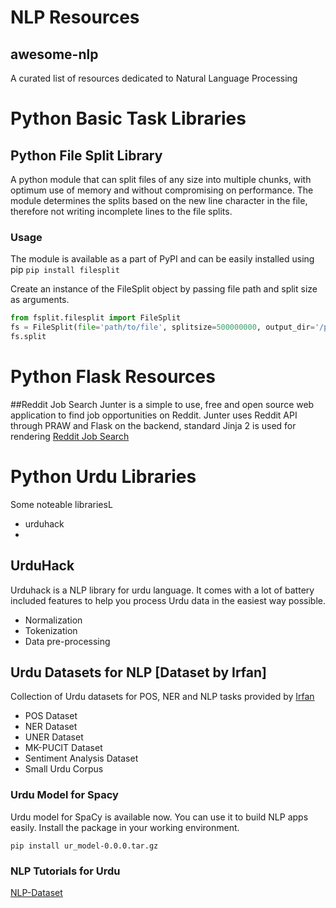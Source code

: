 # NLP Resources
## awesome-nlp
A curated list of resources dedicated to Natural Language Processing

# Python Basic Task Libraries
## Python File Split Library
A python module that can split files of any size into multiple chunks, with optimum use of memory and without compromising on performance. 
The module determines the splits based on the new line character in the file, therefore not writing incomplete lines to the file splits.

### Usage
The module is available as a part of PyPI and can be easily installed using pip
`pip install filesplit`

Create an instance of the FileSplit object by passing file path and split size as arguments.
```python
from fsplit.filesplit import FileSplit
fs = FileSplit(file='path/to/file', splitsize=500000000, output_dir='/path/to/output directory/')
fs.split
```

# Python Flask Resources
##Reddit Job Search
Junter is a simple to use, free and open source web application to find job opportunities on Reddit.
Junter uses Reddit API through PRAW and Flask on the backend, standard Jinja 2 is used for rendering
[Reddit Job Search](https://github.com/anis-coding/Reddit-Job-Search)

# Python Urdu Libraries
Some noteable librariesL
- urduhack
- 

## UrduHack
Urduhack is a NLP library for urdu language. It comes with a lot of battery included features to help you process Urdu data in the easiest way possible.
- Normalization
- Tokenization
- Data pre-processing

## Urdu Datasets for NLP [Dataset by Irfan]
Collection of Urdu datasets for POS, NER and NLP tasks provided by [Irfan](https://mirfan899.github.io/Urdu/)

- POS Dataset
- NER Dataset
- UNER Dataset
- MK-PUCIT Dataset
- Sentiment Analysis Dataset
- Small Urdu Corpus

### Urdu Model for Spacy
Urdu model for SpaCy is available now. You can use it to build NLP apps easily. Install the package in your working environment.

`pip install ur_model-0.0.0.tar.gz`

### NLP Tutorials for Urdu
[NLP-Dataset](https://github.com/niderhoff/nlp-datasets)


